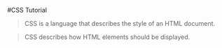#CSS Tutorial
>CSS is a language that describes the style of an HTML document.

>CSS describes how HTML elements should be displayed.

